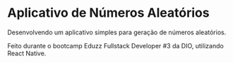 # Aplicativo de Números Aleatórios

Desenvolvendo um aplicativo simples para geração de números aleatórios.

Feito durante o bootcamp Eduzz Fullstack Developer #3 da DIO, utilizando React Native.
